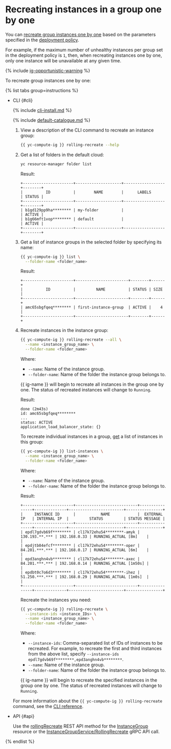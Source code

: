 # Recreating instances in a group one by one

You can [recreate group instances one by one](../../concepts/instance-groups/rolling-actions.md) based on the parameters specified in the [deployment policy](../../concepts/instance-groups/policies/deploy-policy.md).

For example, if the maximum number of unhealthy instances per group set in the deployment policy is `1`, then, when recreating instances one by one, only one instance will be unavailable at any given time.

{% include [ig-opportunistic-warning](../../../_includes/compute/ig-opportunistic-warning.md) %}

To recreate group instances one by one:

{% list tabs group=instructions %}

- CLI {#cli}

   {% include [cli-install.md](../../../_includes/cli-install.md) %}

   {% include [default-catalogue.md](../../../_includes/default-catalogue.md) %}

   1. View a description of the CLI command to recreate an instance group:

      ```bash
      {{ yc-compute-ig }} rolling-recreate --help
      ```

   1. Get a list of folders in the default cloud:

      ```bash
      yc resource-manager folder list
      ```

      Result:

      ```text
      +----------------------+--------------------+------------------+--------+
      |          ID          |        NAME        |      LABELS      | STATUS |
      +----------------------+--------------------+------------------+--------+
      | b1gd129pp9ha******** | my-folder          |                  | ACTIVE |
      | b1g66mft1vop******** | default            |                  | ACTIVE |
      +----------------------+--------------------+------------------+--------+
      ```

   1. Get a list of instance groups in the selected folder by specifying its name:

      ```bash
      {{ yc-compute-ig }} list \
        --folder-name <folder_name>
      ```

      Result:

      ```text
      +----------------------+-----------------------+--------+------+
      |          ID          |         NAME          | STATUS | SIZE |
      +----------------------+-----------------------+--------+------+
      | amc65sbgfqeq******** | first-instance-group  | ACTIVE |    4 |
      +----------------------+-----------------------+--------+------+
      ```

   1. Recreate instances in the instance group:

      ```bash
      {{ yc-compute-ig }} rolling-recreate --all \
        --name <instance_group_name> \
        --folder-name <folder_name>
      ```

      Where:
      * `--name`: Name of the instance group.
      * `--folder-name`: Name of the folder the instance group belongs to.

      {{ ig-name }} will begin to recreate all instances in the group one by one. The status of recreated instances will change to `Running`.

      Result:

      ```text
      done (2m43s)
      id: amc65sbgfqeq********
      ...
      status: ACTIVE
      application_load_balancer_state: {}
      ```

      To recreate individual instances in a group, [get](./get-list-instances.md) a list of instances in this group:

      ```bash
      {{ yc-compute-ig }} list-instances \
        --name <instance_group_name> \
        --folder-name <folder_name>
      ```

      Where:
      * `--name`: Name of the instance group.
      * `--folder-name`: Name of the folder the instance group belongs to.

      Result:

      ```text
      +----------------------+---------------------------+----------------+--------------+------------------------+----------------+
      |     INSTANCE ID      |           NAME            |  EXTERNAL IP   | INTERNAL IP  |         STATUS         | STATUS MESSAGE |
      +----------------------+---------------------------+----------------+--------------+------------------------+----------------+
      | epdl7gdvb69f******** | cl17k72ehu54********-amyk | 130.193.**.*** | 192.168.0.33 | RUNNING_ACTUAL [8m]    |                |
      | epdjtb04efcf******** | cl17k72ehu54********-oper | 84.201.***.*** | 192.168.0.17 | RUNNING_ACTUAL [6m]    |                |
      | epd3anghn4vb******** | cl17k72ehu54********-axec | 84.201.***.*** | 192.168.0.14 | RUNNING_ACTUAL [1m50s] |                |
      | epdbt0c7o6d3******** | cl17k72ehu54********-ihez | 51.250.***.*** | 192.168.0.29 | RUNNING_ACTUAL [1m0s]  |                |
      +----------------------+---------------------------+----------------+--------------+------------------------+----------------+
      ```

      Recreate the instances you need:

      ```bash
      {{ yc-compute-ig }} rolling-recreate \
        --instance-ids <instance_IDs> \
        --name <instance_group_name> \
        --folder-name <folder_name>
      ```

      Where:
      * `--instance-ids`: Comma-separated list of IDs of instances to be recreated. For example, to recreate the first and third instances from the above list, specify `--instance-ids epdl7gdvb69f********,epd3anghn4vb********`.
      * `--name`: Name of the instance group.
      * `--folder-name`: Name of the folder the instance group belongs to.

      {{ ig-name }} will begin to recreate the specified instances in the group one by one. The status of recreated instances will change to `Running`.

   For more information about the `{{ yc-compute-ig }} rolling-recreate` command, see the [CLI reference](../../../cli/cli-ref/managed-services/compute/instance-group/rolling-recreate.md).

- API {#api}

   Use the [rollingRecreate](../../api-ref/InstanceGroup/rollingRecreate.md) REST API method for the [InstanceGroup](../../api-ref/InstanceGroup/index.md) resource or the [InstanceGroupService/RollingRecreate](../../api-ref/grpc/instance_group_service.md#RollingRecreate) gRPC API call.

{% endlist %}
